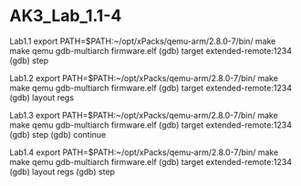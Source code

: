 # AK3_Lab_1.1-4
Lab1.1
export PATH=$PATH:~/opt/xPacks/qemu-arm/2.8.0-7/bin/
make
make qemu
gdb-multiarch firmware.elf
(gdb) target extended-remote:1234
(gdb) step

Lab1.2
export PATH=$PATH:~/opt/xPacks/qemu-arm/2.8.0-7/bin/
make
make qemu
gdb-multiarch firmware.elf
(gdb) target extended-remote:1234
(gdb) layout regs

Lab1.3
export PATH=$PATH:~/opt/xPacks/qemu-arm/2.8.0-7/bin/
make
make qemu
gdb-multiarch firmware.elf
(gdb) target extended-remote:1234
(gdb) step
(gdb) continue 

Lab1.4
export PATH=$PATH:~/opt/xPacks/qemu-arm/2.8.0-7/bin/
make
make qemu
gdb-multiarch firmware.elf
(gdb) target extended-remote:1234
(gdb) layout regs
(gdb) step
